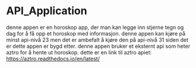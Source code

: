 # API_Application

denne appen er en horoskop app, der man kan legge inn stjerne tegn og dag for å få opp et horoskop med informasjon. 
denne appen kan kjøre på minst api-nivå 23 men det er ambefalt å kjøre den på api-nivå 31 siden det er dette appen er bygd etter.
denne appen bruker et eksternt api som heter aztro for å hente ut horoskop. dette er en link til aztro apiet: https://aztro.readthedocs.io/en/latest/
